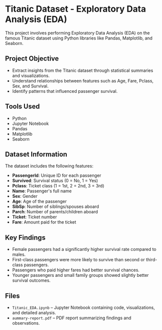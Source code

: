 # Titanic Dataset - Exploratory Data Analysis (EDA)

This project involves performing Exploratory Data Analysis (EDA) on the famous Titanic dataset using Python libraries like Pandas, Matplotlib, and Seaborn.

## Project Objective
- Extract insights from the Titanic dataset through statistical summaries and visualizations.
- Understand relationships between features such as Age, Fare, Pclass, Sex, and Survival.
- Identify patterns that influenced passenger survival.

## Tools Used
- Python
- Jupyter Notebook
- Pandas
- Matplotlib
- Seaborn

## Dataset Information
The dataset includes the following features:
- **PassengerId**: Unique ID for each passenger
- **Survived**: Survival status (0 = No, 1 = Yes)
- **Pclass**: Ticket class (1 = 1st, 2 = 2nd, 3 = 3rd)
- **Name**: Passenger's full name
- **Sex**: Gender
- **Age**: Age of the passenger
- **SibSp**: Number of siblings/spouses aboard
- **Parch**: Number of parents/children aboard
- **Ticket**: Ticket number
- **Fare**: Amount paid for the ticket


## Key Findings
- Female passengers had a significantly higher survival rate compared to males.
- First-class passengers were more likely to survive than second or third-class passengers.
- Passengers who paid higher fares had better survival chances.
- Younger passengers and small family groups showed slightly better survival outcomes.

## Files
- `Titanic_EDA.ipynb` – Jupyter Notebook containing code, visualizations, and detailed analysis.
- `aummary-report.pdf` – PDF report summarizing findings and observations.

